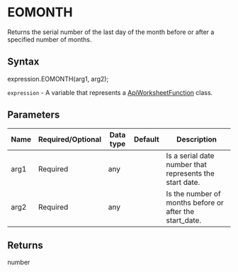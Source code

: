 # EOMONTH

Returns the serial number of the last day of the month before or after a specified number of months.

## Syntax

expression.EOMONTH(arg1, arg2);

`expression` - A variable that represents a [ApiWorksheetFunction](../ApiWorksheetFunction.md) class.

## Parameters

| **Name** | **Required/Optional** | **Data type** | **Default** | **Description** |
| ------------- | ------------- | ------------- | ------------- | ------------- |
| arg1 | Required | any |  | Is a serial date number that represents the start date. |
| arg2 | Required | any |  | Is the number of months before or after the start_date. |

## Returns

number